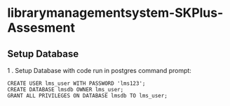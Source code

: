 # librarymanagementsystem-SKPlus-Assesment

## Setup Database

1 . Setup Database with code run in postgres command prompt:
```
CREATE USER lms_user WITH PASSWORD 'lms123';
CREATE DATABASE lmsdb OWNER lms_user;
GRANT ALL PRIVILEGES ON DATABASE lmsdb TO lms_user;
```

